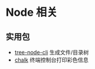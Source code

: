 # Node 相关

## 实用包

- [tree-node-cli](https://github.com/yangshun/tree-node-cli) 生成文件/目录树
- [chalk](https://github.com/chalk/chalk) 终端控制台打印彩色信息

